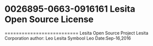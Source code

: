 0026895-0663-0916161
Lesita Open Source License
==========================
==========================
Lesita Open Source Project
Lesita Corporation
author:
      Leo Lesita
      Symbool Leo
Date:Sep-16,2016
